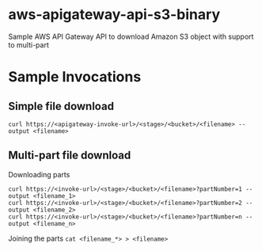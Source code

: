 # aws-apigateway-api-s3-binary
Sample AWS API Gateway API to download Amazon S3 object with support to multi-part

# Sample Invocations
## Simple file download
`curl https://<apigateway-invoke-url>/<stage>/<bucket>/<filename> --output <filename>`


## Multi-part file download
Downloading parts
```
curl https://<invoke-url>/<stage>/<bucket>/<filename>?partNumber=1 --output <filename_1>
curl https://<invoke-url>/<stage>/<bucket>/<filename>?partNumber=2 --output <filename_2>
curl https://<invoke-url>/<stage>/<bucket>/<filename>?partNumber=n --output <filename_n>
```

Joining the parts
`cat <filename_*> > <filename>`
